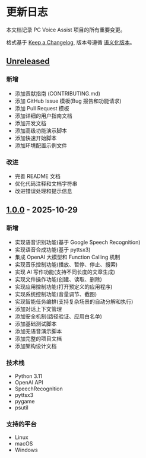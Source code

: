# 更新日志

本文档记录 PC Voice Assist 项目的所有重要变更。

格式基于 [Keep a Changelog](https://keepachangelog.com/zh-CN/1.0.0/),
版本号遵循 [语义化版本](https://semver.org/lang/zh-CN/)。

## [Unreleased]

### 新增
- 添加贡献指南 (CONTRIBUTING.md)
- 添加 GitHub Issue 模板(Bug 报告和功能请求)
- 添加 Pull Request 模板
- 添加详细的用户指南文档
- 添加开发文档
- 添加高级功能演示脚本
- 添加快速开始脚本
- 添加环境配置示例文件

### 改进
- 完善 README 文档
- 优化代码注释和文档字符串
- 改进错误处理和提示信息

## [1.0.0] - 2025-10-29

### 新增
- 实现语音识别功能(基于 Google Speech Recognition)
- 实现语音合成功能(基于 pyttsx3)
- 集成 OpenAI 大模型和 Function Calling 机制
- 实现音乐控制功能(播放、暂停、停止、搜索)
- 实现 AI 写作功能(支持不同长度的文章生成)
- 实现文件操作功能(创建、读取、删除)
- 实现应用控制功能(打开预定义的应用程序)
- 实现系统控制功能(音量调节、截图)
- 实现智能任务编排(支持复杂场景的自动分解和执行)
- 添加对话上下文管理
- 添加安全机制(路径验证、应用白名单)
- 添加基础测试脚本
- 添加无语音演示脚本
- 添加完整的项目文档
- 添加架构设计文档

### 技术栈
- Python 3.11
- OpenAI API
- SpeechRecognition
- pyttsx3
- pygame
- psutil

### 支持的平台
- Linux
- macOS
- Windows

[Unreleased]: https://github.com/Hygge8/PC-Voice-Assist/compare/v1.0.0...HEAD
[1.0.0]: https://github.com/Hygge8/PC-Voice-Assist/releases/tag/v1.0.0

